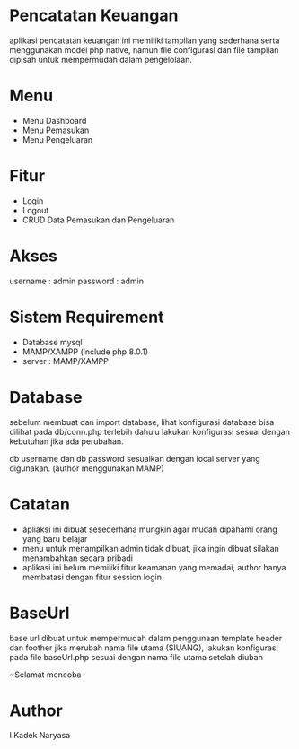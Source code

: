 # Pencatatan Keuangan

aplikasi pencatatan keuangan ini memiliki tampilan yang sederhana serta menggunakan model php native,
namun file configurasi dan file tampilan dipisah untuk mempermudah dalam pengelolaan.

# Menu

- Menu Dashboard
- Menu Pemasukan
- Menu Pengeluaran

# Fitur

- Login
- Logout
- CRUD Data Pemasukan dan Pengeluaran

# Akses

username : admin
password : admin

# Sistem Requirement

- Database mysql
- MAMP/XAMPP (include php 8.0.1)
- server : MAMP/XAMPP

# Database

sebelum membuat dan import database, lihat konfigurasi database bisa dilihat pada db/conn.php terlebih dahulu
lakukan konfigurasi sesuai dengan kebutuhan jika ada perubahan.

db username dan db password sesuaikan dengan local server yang digunakan. (author menggunakan MAMP)

# Catatan

- apliaksi ini dibuat sesederhana mungkin agar mudah dipahami orang yang baru belajar
- menu untuk menampilkan admin tidak dibuat, jika ingin dibuat silakan menambahkan secara pribadi
- aplikasi ini belum memiliki fitur keamanan yang memadai, author hanya membatasi dengan fitur session login.

# BaseUrl
base url dibuat untuk mempermudah dalam penggunaan template header dan foother
jika merubah nama file utama (SIUANG), lakukan konfigurasi pada file baseUrl.php sesuai dengan nama file utama setelah diubah

~Selamat mencoba
# Author
I Kadek Naryasa
